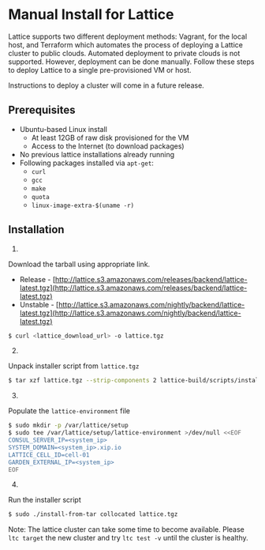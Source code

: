 # Manual Install for Lattice

Lattice supports two different deployment methods: Vagrant, for the local host, and Terraform which automates the process of deploying a Lattice cluster to public clouds. Automated deployment to private clouds is not supported. However, deployment can be done manually. Follow these steps to deploy Lattice to a single pre-provisioned VM or host.

Instructions to deploy a cluster will come in a future release.

## Prerequisites

* Ubuntu-based Linux install
  - At least 12GB of raw disk provisioned for the VM
  - Access to the Internet (to download packages)
* No previous lattice installations already running
* Following packages installed via `apt-get`:
  - `curl`
  - `gcc`
  - `make`
  - `quota`
  - `linux-image-extra-$(uname -r)`

## Installation

1) 
Download the tarball using appropriate link.

- Release - [http://lattice.s3.amazonaws.com/releases/backend/lattice-latest.tgz](http://lattice.s3.amazonaws.com/releases/backend/lattice-latest.tgz)
- Unstable - [http://lattice.s3.amazonaws.com/nightly/backend/lattice-latest.tgz](http://lattice.s3.amazonaws.com/nightly/backend/lattice-latest.tgz)


```bash
$ curl <lattice_download_url> -o lattice.tgz
```

2)
Unpack installer script from `lattice.tgz`

```bash
$ tar xzf lattice.tgz --strip-components 2 lattice-build/scripts/install-from-tar
```

3)
Populate the `lattice-environment` file

```bash
$ sudo mkdir -p /var/lattice/setup
$ sudo tee /var/lattice/setup/lattice-environment >/dev/null <<EOF
CONSUL_SERVER_IP=<system_ip>
SYSTEM_DOMAIN=<system_ip>.xip.io
LATTICE_CELL_ID=cell-01
GARDEN_EXTERNAL_IP=<system_ip>
EOF
```

4) 
Run the installer script

```bash
$ sudo ./install-from-tar collocated lattice.tgz
```

Note: The lattice cluster can take some time to become available.  Please `ltc target` the new cluster and try `ltc test -v` until the cluster is healthy.
